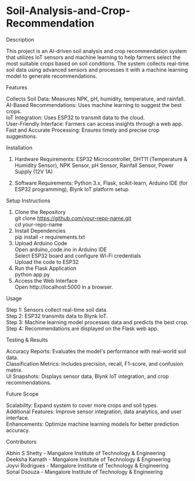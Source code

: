# Soil-Analysis-and-Crop-Recommendation
Description

This project is an AI-driven soil analysis and crop recommendation system that utilizes IoT sensors and machine learning to help farmers select the most suitable crops based on soil conditions. The system collects real-time soil data using advanced sensors and processes it with a machine learning model to generate recommendations.

Features

Collects Soil Data: Measures NPK, pH, humidity, temperature, and rainfall.  
AI-Based Recommendations: Uses machine learning to suggest the best crops.  
IoT Integration: Uses ESP32 to transmit data to the cloud.  
User-Friendly Interface: Farmers can access insights through a web app.  
Fast and Accurate Processing: Ensures timely and precise crop suggestions.  

Installation
1. Hardware Requirements:
ESP32 Microcontroller, 
DHT11 (Temperature & Humidity Sensor), 
NPK Sensor, 
pH Sensor, 
Rainfall Sensor, 
Power Supply (12V 1A)

2. Software Requirements:
Python 3.x, 
Flask, 
scikit-learn, 
Arduino IDE (for ESP32 programming), 
Blynk IoT platform setup

Setup Instructions

1. Clone the Repository  
git clone https://github.com/your-repo-name.git  
cd your-repo-name  
2. Install Dependencies  
pip install -r requirements.txt  
3. Upload Arduino Code  
Open arduino_code.ino in Arduino IDE  
Select ESP32 board and configure Wi-Fi credentials  
Upload the code to ESP32  
4. Run the Flask Application  
python app.py  
5. Access the Web Interface  
Open http://localhost:5000 in a browser.  

Usage

Step 1: Sensors collect real-time soil data.  
Step 2: ESP32 transmits data to Blynk IoT.  
Step 3: Machine learning model processes data and predicts the best crop.  
Step 4: Recommendations are displayed on the Flask web app.

Testing & Results

Accuracy Reports: Evaluates the model's performance with real-world soil data.  
Classification Metrics: Includes precision, recall, F1-score, and confusion matrix.  
UI Snapshots: Displays sensor data, Blynk IoT integration, and crop recommendations.  

Future Scope

Scalability: Expand system to cover more crops and soil types.  
Additional Features: Improve sensor integration, data analytics, and user interface.  
Enhancements: Optimize machine learning models for better prediction accuracy.

Contributors

Abhin S Shetty - Mangalore Institute of Technology & Engineering  
Deeksha Kamath - Mangalore Institute of Technology & Engineering  
Joyvi Rodrigues - Mangalore Institute of Technology & Engineering  
Sonal Dsouza - Mangalore Institute of Technology & Engineering
